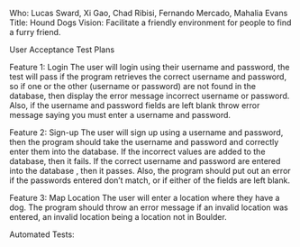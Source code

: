 Who: Lucas Sward, Xi Gao, Chad Ribisi, Fernando Mercado, Mahalia Evans
Title: Hound Dogs
Vision: Facilitate a friendly environment for people to find a furry friend. 

User Acceptance Test Plans

Feature 1: Login
	The user will login using their username and password, the test will pass if the program retrieves the correct username and password, so if one or the other (username or password) are not found in the database, then display the error message incorrect username or password. Also, if the username and password fields are left blank throw error message saying you must enter a username and password.

Feature 2: Sign-up 
The user will sign up using a username and password, then the program should take the username and password and correctly enter them into the database. If the incorrect values are added to the database, then it fails. If the correct username and password are entered into the database , then it passes. Also, the program should put out an error if the passwords entered don’t match, or if either of the fields are left blank.

Feature 3: Map Location
	The user will enter a location where they have a dog. The program should throw an error message if an invalid location was entered, an invalid location being a location not in Boulder.

Automated Tests:

